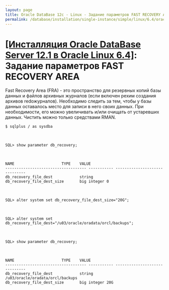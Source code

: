 ```yaml
---
layout: page
title: Oracle DataBase 12c - Linux - Задание параметров FAST RECOVERY AREA
permalink: /database/installation/single-instance/simple/linux/6.4/oracle/12.1/oracle-setup-fast-recovery-area-params/
---
```


# <a href="/database/installation/single-instance/simple/linux/6.4/oracle/12.1/">[Инсталляция Oracle DataBase Server 12.1 в Oracle Linux 6.4]</a>: Задание параметров FAST RECOVERY AREA




Fast Recovery Area (FRA) - это пространство для резервных копий базы данных и файлов архивных журналов (если включен рехим создания архивов redoжурналов). Необходимо следить за тем, чтобы у базы данных оставалось место для записи в него своих данных. При необходимости, его можно увеличивать и/или очищать от устаревших данных. Чистить можно только средствами RMAN.


	$ sqlplus / as sysdba

<br/>


	SQL> show parameter db_recovery;

<br/>

	NAME				     TYPE	 VALUE
	------------------------------------ ----------- ------------------------------
	db_recovery_file_dest		     string
	db_recovery_file_dest_size	     big integer 0

<br/>


	SQL> alter system set db_recovery_file_dest_size="20G";


<br/>

	SQL> alter system set db_recovery_file_dest="/u03/oracle/oradata/orcl/backups";



<br/>

	SQL> show parameter db_recovery;

<br/>


	NAME				     TYPE	 VALUE
	------------------------------------ ----------- ------------------------------
	db_recovery_file_dest		     string	 /u03/oracle/oradata/orcl/backups
	db_recovery_file_dest_size	     big integer 20G
